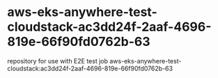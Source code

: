 # aws-eks-anywhere-test-cloudstack-ac3dd24f-2aaf-4696-819e-66f90fd0762b-63
repository for use with E2E test job aws-eks-anywhere-test-cloudstack:ac3dd24f-2aaf-4696-819e-66f90fd0762b-63
